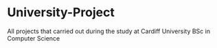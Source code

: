 # University-Project
All projects that carried out during the study at Cardiff University BSc in Computer Science
